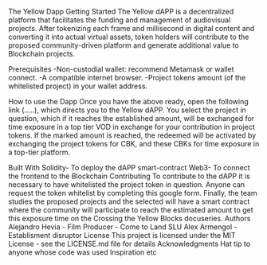 The Yellow Dapp
Getting Started
The Yellow dAPP is a decentralized platform that facilitates the funding and management of audiovisual projects. After tokenizing each frame and millisecond in digital content and converting it into actual virtual assets, token holders will contribute to the proposed community-driven platform and generate additional value to Blockchain projects. 
 
Prerequisites
-Non-custodial wallet: recommend Metamask or wallet connect.
-A compatible internet browser.
-Project tokens amount (of the whitelisted project) in your wallet address.

  How to use the Dapp
Once you have the above ready, open the following link (.....), which directs you to the Yellow dAPP. You select the project in question, which if it reaches the established amount, will be exchanged for time exposure in a top tier VOD in exchange for your contribution in project tokens. If the marked amount is reached, the redeemed will be activated by exchanging the project tokens for CBK, and these CBKs for time exposure in a top-tier platform.
 
Built With
Solidity- To deploy the dAPP smart-contract
Web3- To connect the frontend to the Blockchain
Contributing
To contribute to the dAPP it is necessary to have whitelisted the project token in question. Anyone can request the token whitelist by completing this google form. Finally, the team studies the proposed projects and the selected will have a smart contract where the community will participate to reach the estimated amount to get this exposure time on the Crossing the Yellow Blocks docuseries.
Authors
Alejandro Hevia - Film Producer - Come to Land SLU
Alex Armengol - Establisment disruptor
License
This project is licensed under the MIT License - see the LICENSE.md file for details
Acknowledgments
Hat tip to anyone whose code was used
Inspiration
etc
